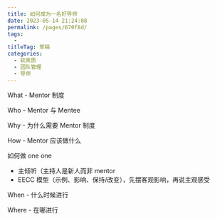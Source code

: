 ```yaml
---
title: 如何成为一名好导师
date: 2023-05-14 21:24:08
permalink: /pages/670f8d/
tags: 
  - 
titleTag: 草稿
categories: 
  - 软素质
  - 团队管理
  - 导师
---
```


What - Mentor 制度

Who - Mentor 与 Mentee

Why - 为什么需要 Mentor 制度

How - Mentor 应该做什么


如何做 one one
- 主倾听（主持人是新人而非 mentor
- EECC 模型（示例、影响、保持/改变），先摆客观影响，再说主观感受

When - 什么时候进行

Where - 在哪进行